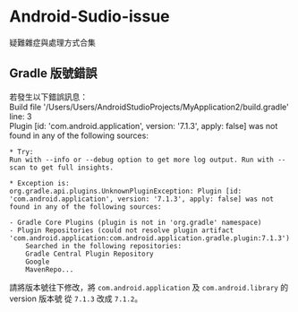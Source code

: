 # Android-Sudio-issue
疑難雜症與處理方式合集

## Gradle 版號錯誤

若發生以下錯誤訊息：  
    Build file '/Users/Users/AndroidStudioProjects/MyApplication2/build.gradle' line: 3  
    Plugin [id: 'com.android.application', version: '7.1.3', apply: false] was not found in any of the following sources:
    
    * Try:
    Run with --info or --debug option to get more log output. Run with --scan to get full insights.

    * Exception is:
    org.gradle.api.plugins.UnknownPluginException: Plugin [id: 'com.android.application', version: '7.1.3', apply: false] was not found in any of the following sources:

    - Gradle Core Plugins (plugin is not in 'org.gradle' namespace)
    - Plugin Repositories (could not resolve plugin artifact 'com.android.application:com.android.application.gradle.plugin:7.1.3')
        Searched in the following repositories:
        Gradle Central Plugin Repository
        Google
        MavenRepo...

請將版本號往下修改，將 `com.android.application` 及 `com.android.library` 的 version 版本號 從 `7.1.3` 改成 `7.1.2`。